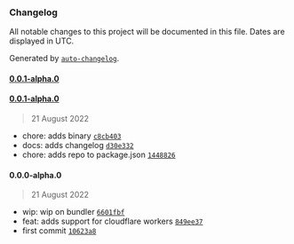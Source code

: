 ### Changelog

All notable changes to this project will be documented in this file. Dates are displayed in UTC.

Generated by [`auto-changelog`](https://github.com/CookPete/auto-changelog).

#### [0.0.1-alpha.0](https://github.com/LyraSearch/nebula/compare/0.0.1-alpha.0...0.0.1-alpha.0)

#### [0.0.1-alpha.0](https://github.com/LyraSearch/nebula/compare/0.0.0-alpha.0...0.0.1-alpha.0)

> 21 August 2022

- chore: adds binary [`c8cb403`](https://github.com/LyraSearch/nebula/commit/c8cb403845ef2b5f51f5e904400be349e3a3a455)
- docs: adds changelog [`d30e332`](https://github.com/LyraSearch/nebula/commit/d30e332e62159bdef504d2e471400dbad2039bc6)
- chore: adds repo to package.json [`1448826`](https://github.com/LyraSearch/nebula/commit/14488268faa5dcc88f5b5c4d92da528622cbd307)

#### 0.0.0-alpha.0

> 21 August 2022

- wip: wip on bundler [`6601fbf`](https://github.com/LyraSearch/nebula/commit/6601fbf730d545e09b65e75f3af75bcb29efc3a6)
- feat: adds support for cloudflare workers [`849ee37`](https://github.com/LyraSearch/nebula/commit/849ee378546d2ad7c5a76a489ce78d319122b6ee)
- first commit [`10623a8`](https://github.com/LyraSearch/nebula/commit/10623a866bb2c2bf27f98c770dee1f1a5f48b503)
